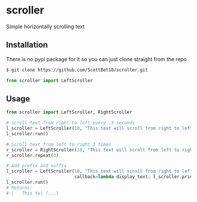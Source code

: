 # scroller
Simple horizontally scrolling text

## Installation
There is no pypi package for it so you can just clone straight from the repo
```sh
$ git clone https://github.com/ScottBot10/scroller.git
```
```py
from scroller import LeftScroller
```

## Usage
```py
from scroller import LeftScroller, RightScroller

# Scroll text from right to left every .3 seconds
l_scroller = LeftScroller(10, "This text will scroll from right to left", .3)
l_scroller.run()

# Scroll text from left to right 3 times
r_scroller = RightScroller(10, "This text will scroll from left to right", .3)
r_scroller.repeat(3)

# Add prefix and suffix
l_scroller = LeftScroller(10, "This text will scroll from right to left", .3, 
                          callback=lambda display_text: l_scroller.print_line(display_text, prefix='|', suffix='|', end='\n'))
l_scroller.run()
# Returns:
# |   This te| (...)
```